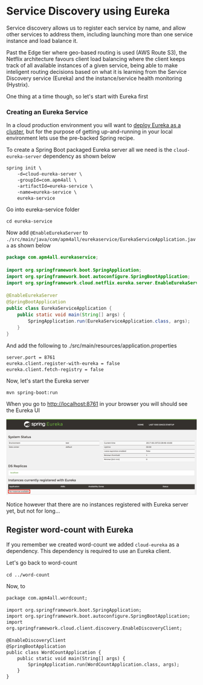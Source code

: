 # Service Discovery using Eureka

Service discovery allows us to register each service by name, and allow other services to address them, including launching more than one service instance and load balance it.

Past the Edge tier where geo-based routing is used \(AWS Route S3\), the Netflix architecture favours client load balancing where the client keeps track of all available instances of a given service, being able to make inteligent routing decisions based on what it is learning from the Service Discovery service \(Eureka\) and the instance/service health monitoring \(Hystrix\).

One thing at a time though, so let's start with Eureka first

### Creating an Eureka Service

In a cloud production environment you will want to [deploy Eureka as a cluster](https://github.com/Netflix/eureka/wiki/Deploying-Eureka-Servers-in-EC2), but for the purpose of getting up-and-running in your local environment lets use the pre-backed Spring recipe.

To create a Spring Boot packaged Eureka server all we need is the `cloud-eureka-server` dependency as shown below

```
spring init \
    -d=cloud-eureka-server \
    -groupId=com.apm4all \
    -artifactId=eureka-service \
    -name=eureka-service \
    eureka-service
```

Go into eureka-service folder

```
cd eureka-service
```

Now add `@EnableEurekaServer` to `./src/main/java/com/apm4all/eurekaservice/EurekaServiceApplication.java` as shown below

```java
package com.apm4all.eurekaservice;

import org.springframework.boot.SpringApplication;
import org.springframework.boot.autoconfigure.SpringBootApplication;
import org.springframework.cloud.netflix.eureka.server.EnableEurekaServer;

@EnableEurekaServer
@SpringBootApplication
public class EurekaServiceApplication {
    public static void main(String[] args) {
        SpringApplication.run(EurekaServiceApplication.class, args);
    }
}
```

And add the following to ./src/main/resources/application.properties

```
server.port = 8761
eureka.client.register-with-eureka = false
eureka.client.fetch-registry = false
```

Now, let's start the Eureka server

```
mvn spring-boot:run
```

When you go to [http://localhost:8761](http://localhost:8761) in your browser you will should see the Eureka UI

![](/assets/eureka-server-idle.png)

Notice however that there are no instances registered with Eureka server yet, but not for long...

## Register word-count with Eureka

If you remember we created word-count we added `cloud-eureka` as a dependency. This dependency is required to use an Eureka client.

Let's go back to word-count

`cd ../word-count`

Now, to 

```
package com.apm4all.wordcount;

import org.springframework.boot.SpringApplication;
import org.springframework.boot.autoconfigure.SpringBootApplication;
import org.springframework.cloud.client.discovery.EnableDiscoveryClient;

@EnableDiscoveryClient
@SpringBootApplication
public class WordCountApplication {
	public static void main(String[] args) {
		SpringApplication.run(WordCountApplication.class, args);
	}
}
```



